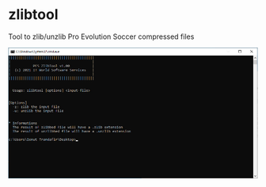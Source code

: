 # zlibtool
Tool to zlib/unzlib Pro Evolution Soccer compressed files

![alt text](https://github.com/CPKProtectionToolkit/zlibtool/raw/main/src/img/showcase.jpg)
